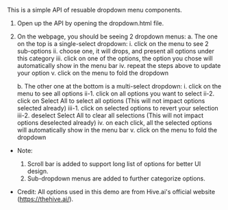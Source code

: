 This is a simple API of resuable dropdown menu components.

1. Open up the API by opening the dropdown.html file.
2. On the webpage, you should be seeing 2 dropdown menus:
    a. The one on the top is a single-select dropdown:
        i. click on the menu to see 2 sub-options
        ii. choose one, it will drops, and present all options under this category
        iii. click on one of the options, the option you chose will automatically show in the menu bar
        iv. repeat the steps above to update your option
        v. click on the menu to fold the dropdown
    
    b. The other one at the bottom is a multi-select dropdown:
        i. click on the menu to see all options
        ii-1. click on all options you want to select
        ii-2. click on Select All to select all options (This will not impact options selected already)
        iii-1. click on selected options to revert your selection
        iii-2. deselect Select All to clear all selections (This will not impact options deselected already)
        iv. on each click, all the selected options will automatically show in the menu bar
        v. click on the menu to fold the dropdown


* Note: 
    1. Scroll bar is added to support long list of options for better UI design.
    2. Sub-dropdown menus are added to further categorize options.

* Credit: All options used in this demo are from Hive.ai's official website (https://thehive.ai/).
